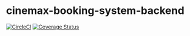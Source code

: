 # cinemax-booking-system-backend

[![CircleCI](https://circleci.com/gh/miami78/cinemax-booking-system-backend.svg?style=shield)](https://circleci.com/gh/miami78/cinemax-booking-system-backend)
[![Coverage Status](https://coveralls.io/repos/github/miami78/cinemax-booking-system-backend/badge.svg?branch=master&service=github)](https://coveralls.io/github/miami78/cinemax-booking-system-backend?branch=master)
